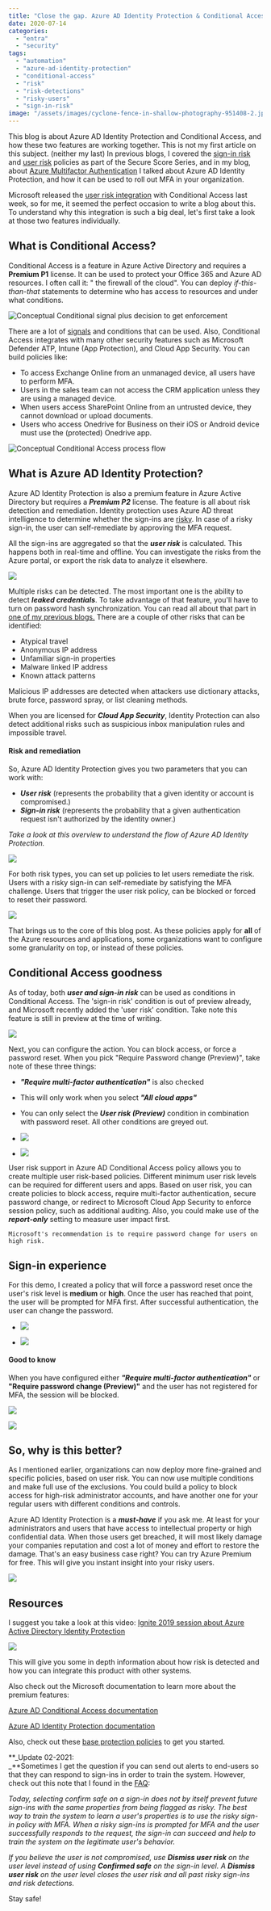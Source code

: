 ```yaml
---
title: "Close the gap. Azure AD Identity Protection & Conditional Access."
date: 2020-07-14
categories: 
  - "entra"
  - "security"
tags: 
  - "automation"
  - "azure-ad-identity-protection"
  - "conditional-access"
  - "risk"
  - "risk-detections"
  - "risky-users"
  - "sign-in-risk"
image: "/assets/images/cyclone-fence-in-shallow-photography-951408-2.jpg"
---
```


This blog is about Azure AD Identity Protection and Conditional Access, and how these two features are working together. This is not my first article on this subject. (neither my last) In previous blogs, I covered the [sign-in risk](https://janbakker.tech/microsoft-secure-score-series-07-turn-on-sign-in-risk-policy/) and [user risk](https://janbakker.tech/microsoft-secure-score-series-11-turn-on-user-risk-policy/) policies as part of the Secure Score Series, and in my blog, about [Azure Multifactor Authentication](https://janbakker.tech/microsoft-secure-score-series-04-ensure-all-users-can-complete-multi-factor-authentication-for-secure-access/) I talked about Azure AD Identity Protection, and how it can be used to roll out MFA in your organization.

Microsoft released the [user risk integration](https://docs.microsoft.com/en-us/azure/active-directory/fundamentals/whats-new#user-risk-condition-in-conditional-access-policy) with Conditional Access last week, so for me, it seemed the perfect occasion to write a blog about this. To understand why this integration is such a big deal, let's first take a look at those two features individually.

## What is Conditional Access?

Conditional Access is a feature in Azure Active Directory and requires a **Premium P1** license. It can be used to protect your Office 365 and Azure AD resources. I often call it: " the firewall of the cloud". You can deploy _if-this-than-that_ statements to determine who has access to resources and under what conditions.

![Conceptual Conditional signal plus decision to get enforcement](/assets/images/conditional-access-signal-decision-enforcement.png)

There are a lot of [signals](https://docs.microsoft.com/en-us/azure/active-directory/conditional-access/overview#common-signals) and conditions that can be used. Also, Conditional Access integrates with many other security features such as Microsoft Defender ATP, Intune (App Protection), and Cloud App Security. You can build policies like:

- To access Exchange Online from an unmanaged device, all users have to perform MFA.
- Users in the sales team can not access the CRM application unless they are using a managed device.
- When users access SharePoint Online from an untrusted device, they cannot download or upload documents.
- Users who access Onedrive for Business on their iOS or Android device must use the (protected) Onedrive app.

![Conceptual Conditional Access process flow](/assets/images/conditional-access-overview-how-it-works.png)

## What is Azure AD Identity Protection?

Azure AD Identity Protection is also a premium feature in Azure Active Directory but requires a **_Premium P2_** license. The feature is all about risk detection and remediation. Identity protection uses Azure AD threat intelligence to determine whether the sign-ins are [risky](https://docs.microsoft.com/en-us/azure/active-directory/identity-protection/concept-identity-protection-risks). In case of a risky sign-in, the user can self-remediate by approving the MFA request.

All the sign-ins are aggregated so that the **_user risk_** is calculated. This happens both in real-time and offline. You can investigate the risks from the Azure portal, or export the risk data to analyze it elsewhere.

![](/assets/images/image-16.png)

Multiple risks can be detected. The most important one is the ability to detect **_leaked credentials_**. To take advantage of that feature, you'll have to turn on password hash synchronization. You can read all about that part in [one of my previous blogs.](https://janbakker.tech/microsoft-secure-score-series-03-enable-password-hash-sync-if-hybrid/) There are a couple of other risks that can be identified:

- Atypical travel
- Anonymous IP address
- Unfamiliar sign-in properties
- Malware linked IP address
- Known attack patterns

Malicious IP addresses are detected when attackers use dictionary attacks, brute force, password spray, or list cleaning methods.

When you are licensed for **_Cloud App Security_**, Identity Protection can also detect additional risks such as suspicious inbox manipulation rules and impossible travel.

#### Risk and remediation

So, Azure AD Identity Protection gives you two parameters that you can work with:

- **_User risk_** (represents the probability that a given identity or account is compromised.)
- **_Sign-in risk_** (represents the probability that a given authentication request isn't authorized by the identity owner.)

_Take a look at this overview to understand the flow of Azure AD Identity Protection._

![](/assets/images/Identity-Protection-Flow-2.png)

For both risk types, you can set up policies to let users remediate the risk. Users with a risky sign-in can self-remediate by satisfying the MFA challenge. Users that trigger the user risk policy, can be blocked or forced to reset their password.

![](/assets/images/image-18-1024x508.png)

That brings us to the core of this blog post. As these policies apply for **all** of the Azure resources and applications, some organizations want to configure some granularity on top, or instead of these policies.

## Conditional Access goodness

As of today, both **_user and sign-in risk_** can be used as conditions in Conditional Access. The 'sign-in risk' condition is out of preview already, and Microsoft recently added the 'user risk' condition. Take note this feature is still in preview at the time of writing.

![](/assets/images/image-19-1024x992.png)

Next, you can configure the action. You can block access, or force a password reset. When you pick "Require Password change (Preview)", take note of these three things:

- **_"Require multi-factor authentication"_** is also checked
- This will only work when you select **_"All cloud apps"_**
- You can only select the **_User risk (Preview)_** condition in combination with password reset. All other conditions are greyed out.

- ![](/assets/images/252-14-07-2020.png)
    
- ![](/assets/images/251-14-07-2020.png)
    

User risk support in Azure AD Conditional Access policy allows you to create multiple user risk-based policies. Different minimum user risk levels can be required for different users and apps. Based on user risk, you can create policies to block access, require multi-factor authentication, secure password change, or redirect to Microsoft Cloud App Security to enforce session policy, such as additional auditing. Also, you could make use of the **_report-only_** setting to measure user impact first.

```
Microsoft's recommendation is to require password change for users on high risk.
```

## Sign-in experience

For this demo, I created a policy that will force a password reset once the user's risk level is **medium** or **high**. Once the user has reached that point, the user will be prompted for MFA first. After successful authentication, the user can change the password.

- ![](/assets/images/245-14-07-2020-892x1024.png)
    
- ![](/assets/images/246-14-07-2020-838x1024.png)
    

#### Good to know

When you have configured either **_"Require multi-factor authentication"_** or **"Require password change (Preview)"** and the user has not registered for MFA, the session will be blocked.

![](/assets/images/image-23.png)

![](/assets/images/244-14-07-2020.png)

## So, why is this better?

As I mentioned earlier, organizations can now deploy more fine-grained and specific policies, based on user risk. You can now use multiple conditions and make full use of the exclusions. You could build a policy to block access for high-risk administrator accounts, and have another one for your regular users with different conditions and controls.

Azure AD Identity Protection is a **_must-have_** if you ask me. At least for your administrators and users that have access to intellectual property or high confidential data. When those users get breached, it will most likely damage your companies reputation and cost a lot of money and effort to restore the damage. That's an easy business case right? You can try Azure Premium for free. This will give you instant insight into your risky users.

![](/assets/images/image-24.png)

## Resources

I suggest you take a look at this video: [Ignite 2019 session about Azure Active Directory Identity Protection](https://myignite.techcommunity.microsoft.com/sessions/81723?source=sessions)

![](/assets/images/image-20.png)

This will give you some in depth information about how risk is detected and how you can integrate this product with other systems.

Also check out the Microsoft documentation to learn more about the premium features:

[Azure AD Conditional Access documentation](https://docs.microsoft.com/en-us/azure/active-directory/conditional-access/)

[Azure AD Identity Protection documentation](https://docs.microsoft.com/en-us/azure/active-directory/identity-protection/)

Also, check out these [base protection policies](https://github.com/AlexFilipin/ConditionalAccess/tree/master/PolicyRepository/Base%20protection) to get you started.

**_Update 02-2021:  
_**Sometimes I get the question if you can send out alerts to end-users so that they can respond to sign-ins in order to train the system. However, check out this note that I found in the [FAQ](https://docs.microsoft.com/en-us/azure/active-directory/identity-protection/troubleshooting-identity-protection-faq):

_Today, selecting confirm safe on a sign-in does not by itself prevent future sign-ins with the same properties from being flagged as risky. The best way to train the system to learn a user's properties is to use the risky sign-in policy with MFA. When a risky sign-ins is prompted for MFA and the user successfully responds to the request, the sign-in can succeed and help to train the system on the legitimate user's behavior._

_If you believe the user is not compromised, use **Dismiss user risk** on the user level instead of using **Confirmed safe** on the sign-in level. A **Dismiss user risk** on the user level closes the user risk and all past risky sign-ins and risk detections._

Stay safe!
